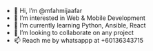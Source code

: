 - 👋 Hi, I’m @mfahmijaafar
- 👀 I’m interested in Web & Mobile Development
- 🌱 I’m currently learning Python, Ansible, React
- 💞️ I’m looking to collaborate on any project
- 📫 Reach me by whatsappp at +60136343715

<!---
mfahmijaafar/mfahmijaafar is a ✨ special ✨ repository because its `README.md` (this file) appears on your GitHub profile.
You can click the Preview link to take a look at your changes.
--->
